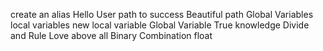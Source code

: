 create an alias
Hello User
path to success
Beautiful path
Global Variables
local variables
new local variable
Global Variable
True knowledge
Divide and Rule
Love above all
Binary
Combination
float
